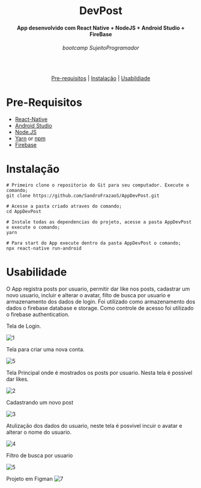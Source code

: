 <h1 align="center">
  <br>
  <br>
  DevPost
</h1>

<h4 align="center">
   App desenvolvido com React Native + NodeJS + Android Studio + FireBase 
</h4>

<h6 align="center">
  bootcamp SujeitoProgramador
</h6>

<br/>

<p align="center">
  <a href="#Pre-Requisitos">Pre-requisitos</a> |
  <a href="#Instalação">Instalação</a> |
  <a href="#Usabilidade">Usabildiade</a>
</p>

# Pre-Requisitos

* [React-Native](https://reactnative.dev/)
* [Android Studio](https://developer.android.com/studio) 
* [Node.JS](https://nodejs.org/)
* [Yarn](https://classic.yarnpkg.com/) or [npm](https://www.npmjs.com/get-npm)
* [Firebase](https://firebase.google.com/?hl=pt-br)

# Instalação
```
# Primeiro clone o repositorio do Git para seu computador. Execute o comando; 
git clone https://github.com/SandroFrazaoS/AppDevPost.git

# Acesse a pasta criado atraves do comando; 
cd AppDevPost

# Instale todas as dependencias do projeto, acesse a pasta AppDevPost e execute o comando;
yarn

# Para start do App execute dentro da pasta AppDevPost o comando;
npx react-native run-android
```

# Usabilidade

O App registra posts por usuario, permitir dar like nos posts, cadastrar um novo usuario, incluir e alterar o avatar, filto de busca por usuario e armazenamento dos dados de login.
Foi utilizado como armazenamento dos dados o firebase database e storage. Como controle de acesso foi utilizado o firebase authentication. 

Tela de Login.

![1][tela1]

Tela para criar uma nova conta.

![5][tela6]

Tela Principal onde é mostrados os posts por usuario. Nesta tela é possivel dar likes.

![2][tela3]
 
Cadastrando um novo post

![3][tela4]

Atulização dos dados do usuario, neste tela é posvivel incuir o avatar e alterar o nome do usuario.

![4][tela2]

Filtro de busca por usuario

![5][tela5]

Projeto em Figman
![7][tela7]


[tela1]: Tela1.png
[tela2]: Tela2.png
[tela3]: Tela3.png
[tela4]: Tela4.png
[tela5]: Tela5.png
[tela6]: Tela6.png
[tela7]:Projetodevpost.png